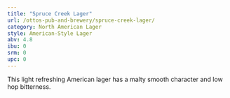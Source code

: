 ```yaml
---
title: "Spruce Creek Lager"
url: /ottos-pub-and-brewery/spruce-creek-lager/
category: North American Lager
style: American-Style Lager
abv: 4.8
ibu: 0
srm: 0
upc: 0
---
```

This light refreshing American lager has a malty smooth character and low hop bitterness.
